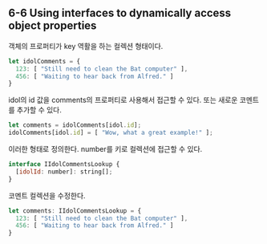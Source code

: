 ## 6-6 Using interfaces to dynamically access object properties

객체의 프로퍼티가 key 역활을 하는 컬렉션 형태이다.
```js
let idolComments = {
  123: [ "Still need to clean the Bat computer" ],
  456: [ "Waiting to hear back from Alfred." ]
}
```

idol의 id 값을 comments의 프로퍼티로 사용해서 접근할 수 있다.
또는 새로운 코멘트를 추가할 수 있다.
```js
let comments = idolComments[idol.id];
idolComments[idol.id] = [ "Wow, what a great example!" ];
```

이러한 형태로 정의한다.
number를 키로 컬렉션에 접근할 수 있다.
```js
interface IIdolCommentsLookup {
  [idolId: number]: string[];
}
```

코멘트 컬렉션을 수정한다.
```js
let comments: IIdolCommentsLookup = {
  123: [ "Still need to clean the Bat computer" ],
  456: [ "Waiting to hear back from Alfred." ]
}
```

